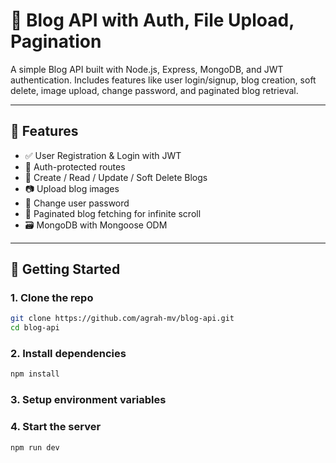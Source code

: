 # 📝 Blog API with Auth, File Upload, Pagination

A simple Blog API built with Node.js, Express, MongoDB, and JWT authentication. Includes features like user login/signup, blog creation, soft delete, image upload, change password, and paginated blog retrieval.

---

## 📁 Features

- ✅ User Registration & Login with JWT
- 🔐 Auth-protected routes
- 📝 Create / Read / Update / Soft Delete Blogs
- 📷 Upload blog images
- 🔄 Change user password
- 🔁 Paginated blog fetching for infinite scroll
- 🗃️ MongoDB with Mongoose ODM

---

## 🚀 Getting Started

### 1. Clone the repo

```bash
git clone https://github.com/agrah-mv/blog-api.git
cd blog-api
```

### 2. Install dependencies

```bash
npm install
```

### 3. Setup environment variables

### 4. Start the server

```bash
npm run dev
```

